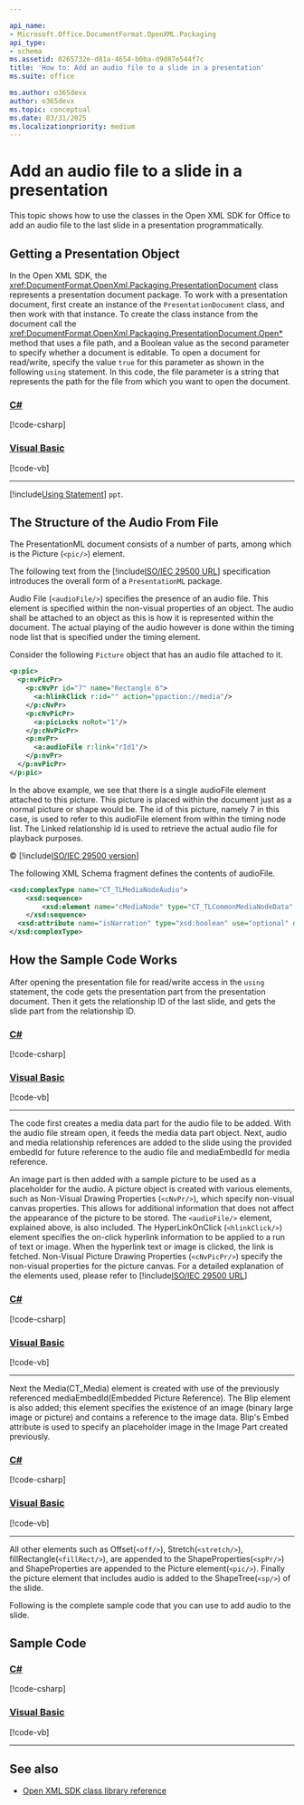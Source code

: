 ```yaml
---

api_name:
- Microsoft.Office.DocumentFormat.OpenXML.Packaging
api_type:
- schema
ms.assetid: 0265732e-d81a-4654-b0ba-d9d87e544f7c
title: 'How to: Add an audio file to a slide in a presentation'
ms.suite: office

ms.author: o365devx
author: o365devx
ms.topic: conceptual
ms.date: 03/31/2025
ms.localizationpriority: medium
---
```


# Add an audio file to a slide in a presentation

This topic shows how to use the classes in the Open XML SDK for
Office to add an audio file to the last slide in a presentation
programmatically.

## Getting a Presentation Object 

In the Open XML SDK, the <xref:DocumentFormat.OpenXml.Packaging.PresentationDocument>  class represents a presentation document package. To work with a presentation document,
first create an instance of the `PresentationDocument` class, and then work with
that instance. To create the class instance from the document call the <xref:DocumentFormat.OpenXml.Packaging.PresentationDocument.Open*> method that uses a file path, and a
Boolean value as the second parameter to specify whether a document is editable. To open a document for read/write, specify the value `true` for this parameter as shown in the following
`using` statement. In this code, the file parameter is a string that represents the path for the file from which you want to open the document.

### [C#](#tab/cs-1)
[!code-csharp[](../../samples/presentation/add_audio/cs/Program.cs#snippet1)]

### [Visual Basic](#tab/vb-1)
[!code-vb[](../../samples/presentation/add_audio/vb/Program.vb#snippet1)]
***


[!include[Using Statement](../includes/presentation/using-statement.md)] `ppt`.


## The Structure of the Audio From File

The PresentationML document consists of a number of parts, among which is the Picture (`<pic/>`) element.

The following text from the [!include[ISO/IEC 29500 URL](../includes/iso-iec-29500-link.md)] specification introduces the overall form of a `PresentationML` package.

Audio File (`<audioFile/>`) specifies the presence of an audio file. This element is specified within the non-visual properties of an object. The audio shall be attached to an object as this is how it is represented within the document. The actual playing of the audio however is done within the timing node list that is specified under the timing element.

Consider the following ``Picture`` object that has an audio file attached to it.

```xml
<p:pic>  
  <p:nvPicPr>  
    <p:cNvPr id="7" name="Rectangle 6">  
      <a:hlinkClick r:id="" action="ppaction://media"/>  
    </p:cNvPr>  
    <p:cNvPicPr>  
      <a:picLocks noRot="1"/>  
    </p:cNvPicPr>  
    <p:nvPr>  
      <a:audioFile r:link="rId1"/>  
    </p:nvPr>  
  </p:nvPicPr>  
</p:pic>
```

In the above example, we see that there is a single audioFile element attached to this picture. This picture is placed within the document just as a normal picture or shape would be. The id of this picture, namely 7 in this case, is used to refer to this audioFile element from within the timing node list. The Linked relationship id is used to retrieve the actual audio file for playback purposes. 

&copy; [!include[ISO/IEC 29500 version](../includes/iso-iec-29500-version.md)]

The following XML Schema fragment defines the contents of audioFile.

```xml
<xsd:complexType name="CT_TLMediaNodeAudio">
	<xsd:sequence>
		<xsd:element name="cMediaNode" type="CT_TLCommonMediaNodeData" minOccurs="1" maxOccurs="1"/>
	</xsd:sequence>
  <xsd:attribute name="isNarration" type="xsd:boolean" use="optional" default="false"/>
</xsd:complexType>
```

## How the Sample Code Works

After opening the presentation file for read/write access in the `using` statement, the code gets the presentation
part from the presentation document. Then it gets the relationship ID of
the last slide, and gets the slide part from the relationship ID.


### [C#](#tab/cs-2)
[!code-csharp[](../../samples/presentation/add_audio/cs/Program.cs#snippet2)]

### [Visual Basic](#tab/vb-2)
[!code-vb[](../../samples/presentation/add_audio/vb/Program.vb#snippet2)]
***

The code first creates a media data part for the audio file to be added. With the audio file stream open, it feeds the media data part object. Next, audio and media relationship references are added to the slide using the provided embedId for future reference to the audio file and mediaEmbedId for media reference.

An image part is then added with a sample picture to be used as a placeholder for the audio. A picture object is created with various elements, such as Non-Visual Drawing Properties (`<cNvPr/>`), which specify non-visual canvas properties. This allows for additional information that does not affect the appearance of the picture to be stored. The `<audioFile/>` element, explained above, is also included. The HyperLinkOnClick (`<hlinkClick/>`) element specifies the on-click hyperlink information to be applied to a run of text or image. When the hyperlink text or image is clicked, the link is fetched. Non-Visual Picture Drawing Properties (`<cNvPicPr/>`) specify the non-visual properties for the picture canvas. For a detailed explanation of the elements used, please refer to [!include[ISO/IEC 29500 URL](../includes/iso-iec-29500-link.md)]

### [C#](#tab/cs-3)
[!code-csharp[](../../samples/presentation/add_audio/cs/Program.cs#snippet3)]

### [Visual Basic](#tab/vb-3)
[!code-vb[](../../samples/presentation/add_audio/vb/Program.vb#snippet3)]
***

Next the Media(CT_Media) element is created with use of the previously referenced mediaEmbedId(Embedded Picture Reference). The Blip element is also added; this element specifies the existence of an image (binary large image or picture) and contains a reference to the image data. Blip's Embed attribute is used to specify an placeholder image in the Image Part created previously.

### [C#](#tab/cs-4)
[!code-csharp[](../../samples/presentation/add_audio/cs/Program.cs#snippet4)]

### [Visual Basic](#tab/vb-4)
[!code-vb[](../../samples/presentation/add_audio/vb/Program.vb#snippet4)]
***

All other elements such as Offset(`<off/>`), Stretch(`<stretch/>`), fillRectangle(`<fillRect/>`), are appended to the ShapeProperties(`<spPr/>`) and ShapeProperties are appended to the Picture element(`<pic/>`). Finally the picture element that includes audio is added to the ShapeTree(`<sp/>`) of the slide.

Following is the complete sample code that you can use to add audio to the slide.

## Sample Code

### [C#](#tab/cs)
[!code-csharp[](../../samples/presentation/add_audio/cs/Program.cs#snippet0)]

### [Visual Basic](#tab/vb)
[!code-vb[](../../samples/presentation/add_audio/vb/Program.vb#snippet0)]
***

## See also

- [Open XML SDK class library reference](/office/open-xml/open-xml-sdk)
